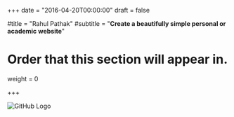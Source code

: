 +++
date = "2016-04-20T00:00:00"
draft = false

#title = "Rahul Pathak"
#subtitle = "**Create a beautifully simple personal or academic website**"

# Order that this section will appear in.
weight = 0

+++

<!--
<div style="text-align: center;">
<h1>Academic</h1>
<h2 style="margin-top: 0;">Create a beautifully simple personal or academic website</h2>
</div>
-->

![GitHub Logo](/assets/cartoon.jpg)

<!-- <div style="height: 5px;"></div>

{{% jumbotron %}}

<div style="text-align: left;">
<font face="Vollkorn " size="6" color="black">"In the brain, you have connections between the neurons called synapses, and they can change. All your knowledge is stored in those synapses. You have about 1,000-trillion synapses - 10 to the 15, it's a very big number." </font> <br />
<div style="text-align: right;"> <font face="Verdana" size="5" color="black"> - Geoffrey Hinton.</font> </div>
</div> <br />
{{% /jumbotron %}}
</div> -->
